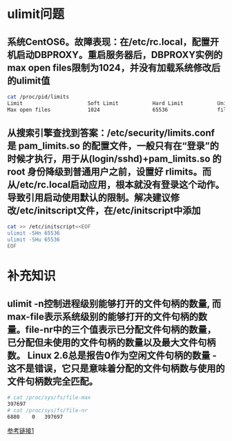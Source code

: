 # ulimit问题
## 系统CentOS6。故障表现：在/etc/rc.local，配置开机启动DBPROXY。重启服务器后，DBPROXY实例的max open files限制为1024，并没有加载系统修改后的ulimit值
```bash
cat /proc/pid/limits
Limit                     Soft Limit           Hard Limit           Units       
Max open files            1024                 65536                files       
```
## 从搜索引擎查找到答案：/etc/security/limits.conf 是 pam_limits.so 的配置文件，一般只有在“登录”的时候才执行，用于从(login/sshd)+pam_limits.so 的 root 身份降级到普通用户之前，设置好 rlimits。而从/etc/rc.local启动应用，根本就没有登录这个动作。导致引用启动使用默认的限制。解决建议修改/etc/initscript文件，在/etc/initscript中添加
```bash
cat >> /etc/initscript<<EOF
ulimit -SHn 65536
ulimit -SHu 65536
EOF
```

# 补充知识
## ulimit -n控制进程级别能够打开的文件句柄的数量, 而max-file表示系统级别的能够打开的文件句柄的数量。file-nr中的三个值表示已分配文件句柄的数量，已分配但未使用的文件句柄的数量以及最大文件句柄数。 Linux 2.6总是报告0作为空闲文件句柄的数量 - 这不是错误，它只是意味着分配的文件句柄数与使用的文件句柄数完全匹配。
```bash
# cat /proc/sys/fs/file-max  
397697
# cat /proc/sys/fs/file-nr       
6880	0	397697  
```

[参考链接1](https://linux.die.net/man/5/initscript)